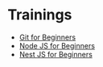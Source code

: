 # Trainings

- [Git for Beginners](https://github.com/NeoSOFT-Technologies/rest-node-nestjs/blob/main/wiki/docs/trainings/git.md)
- [Node JS for Beginners](https://github.com/NeoSOFT-Technologies/rest-node-nestjs/blob/main/wiki/docs/trainings/nodejs.md)
- [Nest JS for Beginners](https://github.com/NeoSOFT-Technologies/rest-node-nestjs/blob/main/wiki/docs/trainings/nestjs.md)
